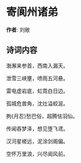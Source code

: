 # 寄阆州诸弟

**作者**: 刘敞

## 诗词内容

渤澥来参首，西南入漏天。

泄雪三峡壅，喷雨五河悬。

雷电虚岩底，虹霓白日边。

孤城危兽角，沈灶溢蛟涎。

朐{月忍}愁巴俗，超腾怯羽仙。

传闻吞梦泽，想见堕飞鸢。

汉河星槎远，泥涂剑阁偏。

空怀万里浪，兴尽阆风前。

